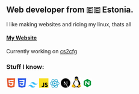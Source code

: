 ## Web developer from 🇪🇪 Estonia.

I like making websites and ricing my linux, thats all

#### [My Website](https://www.domitori.xyz/)
Currently working on [cs2cfg](https://cs2cfg.com/)

### Stuff I know:  
<img src="https://raw.githubusercontent.com/dom1torii/dom1torii/main/html.svg" width="25px"> <img src="https://raw.githubusercontent.com/dom1torii/dom1torii/main/css.svg" width="25px"> <img src="https://raw.githubusercontent.com/dom1torii/dom1torii/main/tailwind.svg" width="25px"> <img src="https://raw.githubusercontent.com/dom1torii/dom1torii/main/javascript.svg" width="25px"> <img src="https://raw.githubusercontent.com/dom1torii/dom1torii/main/react.svg" width="25px"> <img src="https://raw.githubusercontent.com/dom1torii/dom1torii/main/nextjs.svg" width="25px"> <img src="https://raw.githubusercontent.com/dom1torii/dom1torii/main/tux.svg" width="25px"> <img src="https://raw.githubusercontent.com/dom1torii/dom1torii/main/nginx.svg" width="25px">
